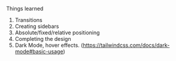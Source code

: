 Things learned
1. Transitions
2. Creating sidebars
3. Absolute/fixed/relative positioning
4. Completing the design
5. Dark Mode, hover effects. (https://tailwindcss.com/docs/dark-mode#basic-usage)

